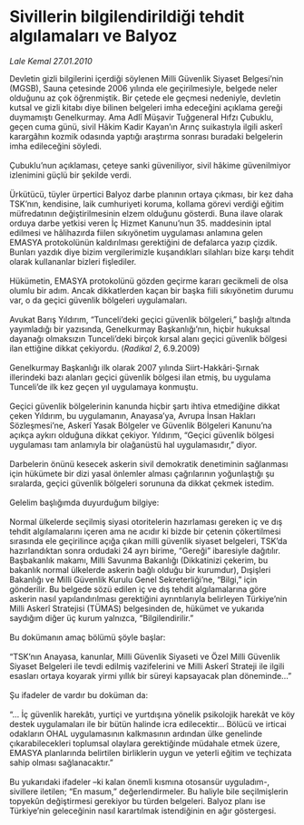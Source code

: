 # Sivillerin bilgilendirildiği tehdit algılamaları ve Balyoz

*Lale Kemal 27.01.2010*

<div class="taraf_structure_2col_1zq">
<div class="margen_n">



 <p>Devletin gizli bilgilerini içerdiği söylenen Milli Güvenlik Siyaset Belgesi’nin (MGSB), Sauna çetesinde 2006 yılında ele geçirilmesiyle, belgede neler olduğunu az çok öğrenmiştik. Bir çetede ele geçmesi nedeniyle, devletin kutsal ve gizli kitabı diye bilinen belgeleri imha edeceğini açıklama gereği duymamıştı Genelkurmay. Ama Adlî Müşavir Tuğgeneral Hıfzı Çubuklu, geçen cuma günü, sivil Hâkim Kadir Kayan’ın Arınç suikastıyla ilgili askerî karargâhın kozmik odasında yaptığı araştırma sonrası buradaki belgelerin imha edileceğini söyledi. <br/><br/>Çubuklu’nun açıklaması, çeteye sanki güveniliyor, sivil hâkime güvenilmiyor izlenimini güçlü bir şekilde verdi. <br/><br/>Ürkütücü, tüyler ürpertici Balyoz darbe planının ortaya çıkması, bir kez daha TSK’nın, kendisine, laik cumhuriyeti koruma, kollama görevi verdiği eğitim müfredatının değiştirilmesinin elzem olduğunu gösterdi. Buna ilave olarak orduya darbe yetkisi veren İç Hizmet Kanunu’nun 35. maddesinin iptal edilmesi ve hâlihazırda fiilen sıkıyönetim uygulaması anlamına gelen EMASYA protokolünün kaldırılması gerektiğini de defalarca yazıp çizdik. Bunları yazdık diye bizim vergilerimizle kuşandıkları silahları bize karşı tehdit olarak kullananlar bizleri fişlediler. <br/><br/>Hükümetin, EMASYA protokolünü gözden geçirme kararı gecikmeli de olsa olumlu bir adım. Ancak dikkatlerden kaçan bir başka fiili sıkıyönetim durumu var, o da geçici güvenlik bölgeleri uygulamaları. <br/><br/>Avukat Barış Yıldırım, “Tunceli’deki geçici güvenlik bölgeleri,” başlığı altında yayımladığı bir yazısında, Genelkurmay Başkanlığı’nın, hiçbir hukuksal dayanağı olmaksızın Tunceli’deki birçok kırsal alanı geçici güvenlik bölgesi ilan ettiğine dikkat çekiyordu. (<i>Radikal 2</i>, 6.9.2009) <br/><br/>Genelkurmay Başkanlığı ilk olarak 2007 yılında Siirt-Hakkâri-Şırnak illerindeki bazı alanları geçici güvenlik bölgesi ilan etmiş, bu uygulama Tunceli’de ilk kez geçen yıl uygulamaya konmuştu. <br/><br/>Geçici güvenlik bölgelerinin kanunda hiçbir şartı ihtiva etmediğine dikkat çeken Yıldırım, bu uygulamanın, Anayasa’ya, Avrupa İnsan Hakları Sözleşmesi’ne, Askerî Yasak Bölgeler ve Güvenlik Bölgeleri Kanunu’na açıkça aykırı olduğuna dikkat çekiyor. Yıldırım, “Geçici güvenlik bölgesi uygulaması tam anlamıyla bir olağanüstü hal uygulamasıdır,” diyor. <br/><br/>Darbelerin önünü kesecek askerin sivil demokratik denetiminin sağlanması için hükümete bir dizi yasal önlemler alması çağrılarının yoğunlaştığı şu sıralarda, geçici güvenlik bölgeleri sorununa da dikkat çekmek istedim. <br/><br/>Gelelim başlığımda duyurduğum bilgiye: <br/><br/>Normal ülkelerde seçilmiş siyasi otoritelerin hazırlaması gereken iç ve dış tehdit algılamalarını içeren ama ne acıdır ki bizde bir çetenin çökertilmesi sırasında ele geçirilince açığa çıkan milli güvenlik siyaset belgeleri, TSK’da hazırlandıktan sonra ordudaki 24 ayrı birime, “Gereği” ibaresiyle dağıtılır. Başbakanlık makamı, Milli Savunma Bakanlığı (Dikkatinizi çekerim, bu bakanlık normal ülkelerde askerin bağlı olduğu bir kurumdur), Dışişleri Bakanlığı ve Milli Güvenlik Kurulu Genel Sekreterliği’ne, “Bilgi,” için gönderilir. Bu belgede sözü edilen iç ve dış tehdit algılamalarına göre askerin nasıl yapılandırılması gerektiğini ayrıntılarıyla belirleyen Türkiye’nin Milli Askerî Stratejisi (TÜMAS) belgesinden de, hükümet ve yukarıda saydığım diğer üç kurum yalnızca, “Bilgilendirilir.” <br/><br/>Bu dokümanın amaç bölümü şöyle başlar: <br/><br/>“TSK’nın Anayasa, kanunlar, Milli Güvenlik Siyaseti ve Özel Milli Güvenlik Siyaset Belgeleri ile tevdi edilmiş vazifelerini ve Milli Askerî Strateji ile ilgili esasları ortaya koyarak yirmi yıllık bir süreyi kapsayacak plan döneminde...” <br/><br/>Şu ifadeler de vardır bu doküman da: <br/><br/>“... İç güvenlik harekâtı, yurtiçi ve yurtdışına yönelik psikolojik harekât ve köy destek uygulamaları ile bir bütün halinde icra edilecektir... Bölücü ve irticai odakların OHAL uygulamasının kalkmasının ardından ülke genelinde çıkarabilecekleri toplumsal olaylara gerektiğinde müdahale etmek üzere, EMASYA planlarında belirtilen birliklerin uygun ve yeterli eğitim ve teçhizata sahip olması sağlanacaktır.” <br/><br/>Bu yukarıdaki ifadeler –ki kalan önemli kısmına otosansür uyguladım-, sivillere iletilen; “En masum,” değerlendirmeler. Bu haliyle bile seçilmişlerin topyekûn değiştirmesi gerekiyor bu türden belgeleri. Balyoz planı ise Türkiye’nin geleceğinin nasıl karartılmak istendiğinin en ağır göstergesi.</p>
<br/>
<br/>
<br/>



<br/>


<div id="taraf_not">
</div>

</div>


</div>
